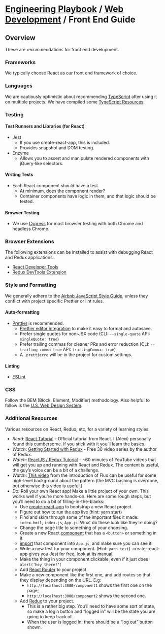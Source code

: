 # [Engineering Playbook](../../README.md) / [Web Development](../README.md) / Front End Guide

## Overview

These are recommendations for front end development.

### Frameworks

We typically choose React as our front end framework of choice.

### Languages

We are cautiously optimistic about recommending
[TypeScript](https://www.typescriptlang.org/) after using it on
multiple projects.  We have compiled some [TypeScript
Resources](./typescript.md).

### Testing

#### Test Runners and Libraries (for React)

* Jest
  * If you use create-react-app, this is included.
  * Provides snapshot and DOM testing.
* Enzyme
  * Allows you to assert and manipulate rendered components with jQuery-like selectors.

#### Writing Tests

* Each React component should have a test.
  * At minimum, does the component render?
  * Container components have logic in them, and that logic should be tested.

#### Browser Testing

* We use [Cypress](https://www.cypress.io) for most browser testing with both Chrome and headless Chrome.

### Browser Extensions

The following extensions can be installed to assist with debugging React and Redux applications:

* [React Developer Tools](https://github.com/facebook/react-devtools#installation)
* [Redux DevTools Extension](http://extension.remotedev.io/#redux-devtools-extension)

### Style and Formatting

We generally adhere to the [Airbnb JavaScript Style Guide](https://github.com/airbnb/javascript), unless they conflict with project specific Prettier or lint rules.

#### Auto-formatting

* [Prettier](https://prettier.io) is recommended.
  * [Prettier editor integration](https://prettier.io/docs/en/editors.html) to make it easy to format and autosave.
  * Prefer single quotes for non-JSX code (CLI: `--single-quote` API: `singleQuote: true`)
  * Prefer trailing commas for cleaner PRs and error reduction (CLI: `--trailing-comma true` API: `trailingComma: true`)
  * A `.prettierrc` will be in the project for custom settings.

#### Linting

* [ESLint](https://eslint.org).

### CSS

Follow the BEM (Block, Element, Modifier) methodology. Also helpful to follow is the [U.S. Web Design System](https://designsystem.digital.gov/components/).

### Additional Resources

Various resources on React, Redux, etc, for a variety of learning styles.

* _Read_: [React Tutorial](https://reactjs.org/tutorial/tutorial.html) - Official tutorial from React. I (Alexi) personally found this cumbersome. If you stick with it you’ll learn the basics.
* _Watch_: [Getting Started with Redux](https://egghead.io/courses/getting-started-with-redux) - Free 30 video series by the author of Redux.
* _Watch_: [ReactJS / Redux Tutorial](https://www.youtube.com/playlist?list=PL55RiY5tL51rrC3sh8qLiYHqUV3twEYU_) - ~60 minutes of YouTube videos that will get you up and running with React and Redux. The content is useful, the guy’s voice can be a bit of a challenge.
* _Watch_: [This video](https://www.youtube.com/watch?list=PLb0IAmt7-GS188xDYE-u1ShQmFFGbrk0v&v=nYkdrAPrdcw) from the introduction of Flux can be useful for some high-level background about the pattern (the MVC bashing is overdone, but otherwise this video is useful.)
* _Do_: Roll your own React app! Make a little project of your own. This works well if you’re more hands-on. Here are some rough steps, but you’ll need to do a bit of filling-in-the-blanks:
  * Use [create-react-app](https://github.com/facebookincubator/create-react-app) to bootstrap a new React project.
  * Figure out how to run the app live (hint: yarn start)
  * Find and skim through some of the important files it made: `index.hmtl`, `index.js`, `App.js`. What do these look like they’re doing?
  * Change the page title to something of your choosing.
  * Create a new React [component](https://reactjs.org/docs/react-component.html) that has a `<button>` or something in it.
  * [import](https://developer.mozilla.org/en-US/docs/Web/JavaScript/Reference/Statements/import) that component into `App.js`, and make sure you can see it!
  * Write a new test for your component. (Hint: `yarn test`). create-react-app gives you Jest for free, look at its manual.
  * Make the thing in your component clickable, even if it just does `alert(‘hey there!’)`
  * Add [React Router](https://github.com/ReactTraining/react-router) to your project.
  * Make a new component like the first one, and add routes so that they display depending on the URL. E.g:
    * `http://localhost:3000/component1` shows the first one on the page;
    * `http://localhost:3000/component2` shows the second one.
  * Add [Redux](https://redux.js.org/) to your project.
    * This is a rather big step. You’ll need to have some sort of state, so make a login button and “logged in” will be the state you are going to keep track of.
    * When the user is logged in, there should be a “log out” button shown.
